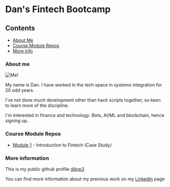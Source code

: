 # Dan's Fintech Bootcamp

## Contents

* [About Me](#about-me)
* [Course Module Repos](#course-module-repos)
* [More info](#more-information)

### About me

![Me!](https://media.licdn.com/dms/image/C5603AQHhlgIWE9G86g/profile-displayphoto-shrink_200_200/0/1516874733999?e=1684368000&v=beta&t=xbhjlBuMLi2r-Tdnq4HKVCvz309_iPirjyGPXOLU-bI)

My name is Dan. I have worked in the tech space in systems integration for 20 odd years.

I've not done much development other than hack scripts together, so keen to learn more of the discipline.

I'm interested in finance and technology: Bots, AI/ML and blockchain, hence signing up.


### Course Module Repos

* [Module 1](https://github.com/d4np3/module-1) - Introduction to Fintech (Case Study)


### More information

This is my public github profile [d4np3](https://github.com/d4np3)

You can find more information about my previous work on my [LinkedIn](https://www.linkedin.com/in/dfp/) page
